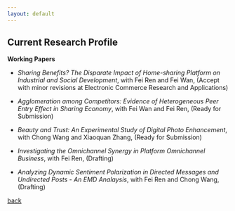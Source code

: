 ```yaml
---
layout: default
---
```


## Current Research Profile
**Working Papers**

* _Sharing Benefits? The Disparate Impact of Home-sharing Platform on Industrial and Social Development_, with Fei Ren and Fei Wan, (Accept with minor revisions at Electronic Commerce Research and Applications)

* _Agglomeration among Competitors: Evidence of Heterogeneous Peer Entry Effect in Sharing Economy_, with Fei Wan and Fei Ren, (Ready for Submission)

* _Beauty and Trust: An Experimental Study of Digital Photo Enhancement_, with Chong Wang and Xiaoquan Zhang, (Ready for Submission)

* _Investigating the Omnichannel Synergy in Platform Omnichannel Business_, with Fei Ren, (Drafting)

* _Analyzing Dynamic Sentiment Polarization in Directed Messages and Undirected Posts - An EMD Analaysis_, with Fei Ren and Chong Wang, (Drafting)

[back](./)
